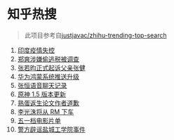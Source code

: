 # 知乎热搜

> 此项目参考自[justjavac/zhihu-trending-top-search](https://github.com/justjavac/zhihu-trending-top-search/blob/main/utils.ts)

<!-- BEGIN -->
  <!-- 最后更新时间:Wed Apr 28 2021 21:13:22 GMT+0000 (Coordinated Universal Time) -->
  1. [印度疫情失控](https://www.zhihu.com/search?q=印度疫情)
1. [郑爽涉嫌偷逃税被调查](https://www.zhihu.com/search?q=郑爽被调查)
1. [张若昀正式起诉父亲张健](https://www.zhihu.com/search?q=张若昀)
1. [华为鸿蒙系统推送升级](https://www.zhihu.com/search?q=华为鸿蒙系统)
1. [张恒语音聊天记录](https://www.zhihu.com/search?q=张恒郑爽)
1. [原神 1.5 版本更新](https://www.zhihu.com/search?q=原神)
1. [熟蛋返生论文作者道歉](https://www.zhihu.com/search?q=熟蛋返生论文)
1. [李光洙将从 RM 下车](https://www.zhihu.com/search?q=李光洙下车)
1. [五一档电影片单](https://www.zhihu.com/search?q=五一档电影)
1. [警方辟谣盐城工学院事件](https://www.zhihu.com/search?q=盐城工学院)
  <!-- END -->